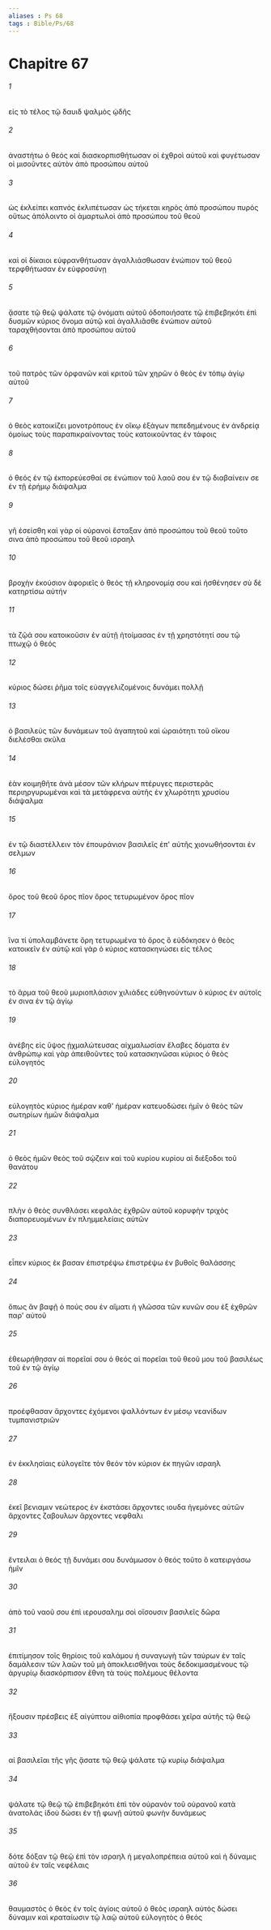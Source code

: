 ```yaml
---
aliases : Ps 68
tags : Bible/Ps/68
---
```


# Chapitre 67

###### 1
εἰς τὸ τέλος τῷ δαυιδ ψαλμὸς ᾠδῆς
###### 2
ἀναστήτω ὁ θεός καὶ διασκορπισθήτωσαν οἱ ἐχθροὶ αὐτοῦ καὶ φυγέτωσαν οἱ μισοῦντες αὐτὸν ἀπὸ προσώπου αὐτοῦ
###### 3
ὡς ἐκλείπει καπνός ἐκλιπέτωσαν ὡς τήκεται κηρὸς ἀπὸ προσώπου πυρός οὕτως ἀπόλοιντο οἱ ἁμαρτωλοὶ ἀπὸ προσώπου τοῦ θεοῦ
###### 4
καὶ οἱ δίκαιοι εὐφρανθήτωσαν ἀγαλλιάσθωσαν ἐνώπιον τοῦ θεοῦ τερφθήτωσαν ἐν εὐφροσύνῃ
###### 5
ᾄσατε τῷ θεῷ ψάλατε τῷ ὀνόματι αὐτοῦ ὁδοποιήσατε τῷ ἐπιβεβηκότι ἐπὶ δυσμῶν κύριος ὄνομα αὐτῷ καὶ ἀγαλλιᾶσθε ἐνώπιον αὐτοῦ ταραχθήσονται ἀπὸ προσώπου αὐτοῦ
###### 6
τοῦ πατρὸς τῶν ὀρφανῶν καὶ κριτοῦ τῶν χηρῶν ὁ θεὸς ἐν τόπῳ ἁγίῳ αὐτοῦ
###### 7
ὁ θεὸς κατοικίζει μονοτρόπους ἐν οἴκῳ ἐξάγων πεπεδημένους ἐν ἀνδρείᾳ ὁμοίως τοὺς παραπικραίνοντας τοὺς κατοικοῦντας ἐν τάφοις
###### 8
ὁ θεός ἐν τῷ ἐκπορεύεσθαί σε ἐνώπιον τοῦ λαοῦ σου ἐν τῷ διαβαίνειν σε ἐν τῇ ἐρήμῳ διάψαλμα
###### 9
γῆ ἐσείσθη καὶ γὰρ οἱ οὐρανοὶ ἔσταξαν ἀπὸ προσώπου τοῦ θεοῦ τοῦτο σινα ἀπὸ προσώπου τοῦ θεοῦ ισραηλ
###### 10
βροχὴν ἑκούσιον ἀφοριεῖς ὁ θεός τῇ κληρονομίᾳ σου καὶ ἠσθένησεν σὺ δὲ κατηρτίσω αὐτήν
###### 11
τὰ ζῷά σου κατοικοῦσιν ἐν αὐτῇ ἡτοίμασας ἐν τῇ χρηστότητί σου τῷ πτωχῷ ὁ θεός
###### 12
κύριος δώσει ῥῆμα τοῖς εὐαγγελιζομένοις δυνάμει πολλῇ
###### 13
ὁ βασιλεὺς τῶν δυνάμεων τοῦ ἀγαπητοῦ καὶ ὡραιότητι τοῦ οἴκου διελέσθαι σκῦλα
###### 14
ἐὰν κοιμηθῆτε ἀνὰ μέσον τῶν κλήρων πτέρυγες περιστερᾶς περιηργυρωμέναι καὶ τὰ μετάφρενα αὐτῆς ἐν χλωρότητι χρυσίου διάψαλμα
###### 15
ἐν τῷ διαστέλλειν τὸν ἐπουράνιον βασιλεῖς ἐπ' αὐτῆς χιονωθήσονται ἐν σελμων
###### 16
ὄρος τοῦ θεοῦ ὄρος πῖον ὄρος τετυρωμένον ὄρος πῖον
###### 17
ἵνα τί ὑπολαμβάνετε ὄρη τετυρωμένα τὸ ὄρος ὃ εὐδόκησεν ὁ θεὸς κατοικεῖν ἐν αὐτῷ καὶ γὰρ ὁ κύριος κατασκηνώσει εἰς τέλος
###### 18
τὸ ἅρμα τοῦ θεοῦ μυριοπλάσιον χιλιάδες εὐθηνούντων ὁ κύριος ἐν αὐτοῖς ἐν σινα ἐν τῷ ἁγίῳ
###### 19
ἀνέβης εἰς ὕψος ᾐχμαλώτευσας αἰχμαλωσίαν ἔλαβες δόματα ἐν ἀνθρώπῳ καὶ γὰρ ἀπειθοῦντες τοῦ κατασκηνῶσαι κύριος ὁ θεὸς εὐλογητός
###### 20
εὐλογητὸς κύριος ἡμέραν καθ' ἡμέραν κατευοδώσει ἡμῖν ὁ θεὸς τῶν σωτηρίων ἡμῶν διάψαλμα
###### 21
ὁ θεὸς ἡμῶν θεὸς τοῦ σῴζειν καὶ τοῦ κυρίου κυρίου αἱ διέξοδοι τοῦ θανάτου
###### 22
πλὴν ὁ θεὸς συνθλάσει κεφαλὰς ἐχθρῶν αὐτοῦ κορυφὴν τριχὸς διαπορευομένων ἐν πλημμελείαις αὐτῶν
###### 23
εἶπεν κύριος ἐκ βασαν ἐπιστρέψω ἐπιστρέψω ἐν βυθοῖς θαλάσσης
###### 24
ὅπως ἂν βαφῇ ὁ πούς σου ἐν αἵματι ἡ γλῶσσα τῶν κυνῶν σου ἐξ ἐχθρῶν παρ' αὐτοῦ
###### 25
ἐθεωρήθησαν αἱ πορεῖαί σου ὁ θεός αἱ πορεῖαι τοῦ θεοῦ μου τοῦ βασιλέως τοῦ ἐν τῷ ἁγίῳ
###### 26
προέφθασαν ἄρχοντες ἐχόμενοι ψαλλόντων ἐν μέσῳ νεανίδων τυμπανιστριῶν
###### 27
ἐν ἐκκλησίαις εὐλογεῖτε τὸν θεόν τὸν κύριον ἐκ πηγῶν ισραηλ
###### 28
ἐκεῖ βενιαμιν νεώτερος ἐν ἐκστάσει ἄρχοντες ιουδα ἡγεμόνες αὐτῶν ἄρχοντες ζαβουλων ἄρχοντες νεφθαλι
###### 29
ἔντειλαι ὁ θεός τῇ δυνάμει σου δυνάμωσον ὁ θεός τοῦτο ὃ κατειργάσω ἡμῖν
###### 30
ἀπὸ τοῦ ναοῦ σου ἐπὶ ιερουσαλημ σοὶ οἴσουσιν βασιλεῖς δῶρα
###### 31
ἐπιτίμησον τοῖς θηρίοις τοῦ καλάμου ἡ συναγωγὴ τῶν ταύρων ἐν ταῖς δαμάλεσιν τῶν λαῶν τοῦ μὴ ἀποκλεισθῆναι τοὺς δεδοκιμασμένους τῷ ἀργυρίῳ διασκόρπισον ἔθνη τὰ τοὺς πολέμους θέλοντα
###### 32
ἥξουσιν πρέσβεις ἐξ αἰγύπτου αἰθιοπία προφθάσει χεῖρα αὐτῆς τῷ θεῷ
###### 33
αἱ βασιλεῖαι τῆς γῆς ᾄσατε τῷ θεῷ ψάλατε τῷ κυρίῳ διάψαλμα
###### 34
ψάλατε τῷ θεῷ τῷ ἐπιβεβηκότι ἐπὶ τὸν οὐρανὸν τοῦ οὐρανοῦ κατὰ ἀνατολάς ἰδοὺ δώσει ἐν τῇ φωνῇ αὐτοῦ φωνὴν δυνάμεως
###### 35
δότε δόξαν τῷ θεῷ ἐπὶ τὸν ισραηλ ἡ μεγαλοπρέπεια αὐτοῦ καὶ ἡ δύναμις αὐτοῦ ἐν ταῖς νεφέλαις
###### 36
θαυμαστὸς ὁ θεὸς ἐν τοῖς ἁγίοις αὐτοῦ ὁ θεὸς ισραηλ αὐτὸς δώσει δύναμιν καὶ κραταίωσιν τῷ λαῷ αὐτοῦ εὐλογητὸς ὁ θεός
